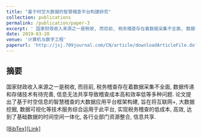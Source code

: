 ```yaml
---
title: "基于时空大数据的智慧稽查平台构建研究"
collection: publications
permalink: /publication/paper-3
excerpt: ' 国家财政收入来源之一是税收, 而目前, 税务稽查存在着数据采集不全面, 数据传递和存储技术有待完善, 信息无法共享导致稽查成本高和效率低等多种问题. 论文提出了基于时空信息的智慧稽查的大数据应用平台框架构建, 旨在将互联网+, 大数据挖掘, 数据可视化等技术服务综合运用于此平台, 实现税务稽查的低成本, 高效, 达到了基础数据的时间空间一体化, 各行业部门资源整合, 信息共享.'
date: 2019-03-20
venue: '计算机与数字工程'
paperurl: 'http://jsj.709journal.com/CN/article/downloadArticleFile.do?attachType=PDF&id=1275'
---
```

## 摘要
国家财政收入来源之一是税收, 而目前, 税务稽查存在着数据采集不全面, 数据传递和存储技术有待完善, 信息无法共享导致稽查成本高和效率低等多种问题. 论文提出了基于时空信息的智慧稽查的大数据应用平台框架构建, 旨在将互联网+, 大数据挖掘, 数据可视化等技术服务综合运用于此平台, 实现税务稽查的低成本, 高效, 达到了基础数据的时间空间一体化, 各行业部门资源整合, 信息共享.

[[BibTex]](https://scholar.googleusercontent.com/scholar.bib?q=info:ZWu8gDZyudEJ:scholar.google.com/&output=citation&scisdr=CgWsBrQ2ENqW2akY7D4:AAGBfm0AAAAAXUEd9D6x0A53N9HK3KDb31V6-Frx1AYF&scisig=AAGBfm0AAAAAXUEd9HGUGc_Uhp9BOKlVZht-tLZLaOhG&scisf=4&ct=citation&cd=-1&hl=zh-CN&authuser=1)[[Link]](http://academicpages.github.io/files/paper3.pdf)
